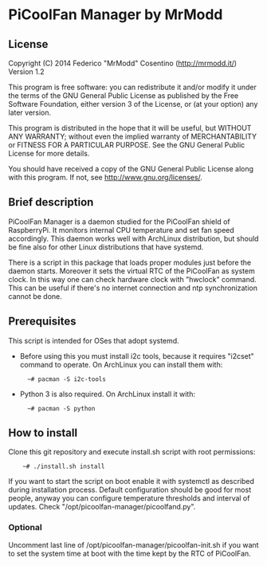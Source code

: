 # PiCoolFan Manager by MrModd

## License

Copyright (C) 2014  Federico "MrModd" Cosentino (http://mrmodd.it/)
Version 1.2

This program is free software: you can redistribute it and/or modify
it under the terms of the GNU General Public License as published by
the Free Software Foundation, either version 3 of the License, or
(at your option) any later version.

This program is distributed in the hope that it will be useful,
but WITHOUT ANY WARRANTY; without even the implied warranty of
MERCHANTABILITY or FITNESS FOR A PARTICULAR PURPOSE.  See the
GNU General Public License for more details.

You should have received a copy of the GNU General Public License
along with this program.  If not, see <http://www.gnu.org/licenses/>.

## Brief description

PiCoolFan Manager is a daemon studied for the PiCoolFan shield of
RaspberryPi. It monitors internal CPU temperature and set fan speed
accordingly.
This daemon works well with ArchLinux distribution, but should be fine
also for other Linux distributions that have systemd.

There is a script in this package that loads proper modules just before
the daemon starts. Moreover it sets the virtual RTC of the PiCoolFan as
system clock. In this way one can check hardware clock with "hwclock"
command. This can be useful if there's no internet connection and
ntp synchronization cannot be done.

## Prerequisites

This script is intended for OSes that adopt systemd.

* Before using this you must install i2c tools, because it requires
"i2cset" command to operate. On ArchLinux you can install them with:

		~# pacman -S i2c-tools

* Python 3 is also required. On ArchLinux install it with:

		~# pacman -S python

## How to install

Clone this git repository and execute install.sh script with root permissions:

		~# ./install.sh install

If you want to start the script on boot enable it with systemctl as described
during installation process.
Default configuration should be good for most people, anyway you can configure
temperature thresholds and interval of updates.
Check "/opt/picoolfan-manager/picoolfand.py".

### Optional

Uncomment last line of /opt/picoolfan-manager/picoolfan-init.sh if you want to
set the system time at boot with the time kept by the RTC of PiCoolFan.
